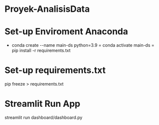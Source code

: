 # Proyek-AnalisisData

# Set-up Enviroment Anaconda
- conda create --name main-ds python=3.9
= conda activate main-ds
= pip install -r requirements.txt

# Set-up requirements.txt
pip freeze > requirements.txt

# Streamlit Run App
streamlit run dashboard/dashboard.py
